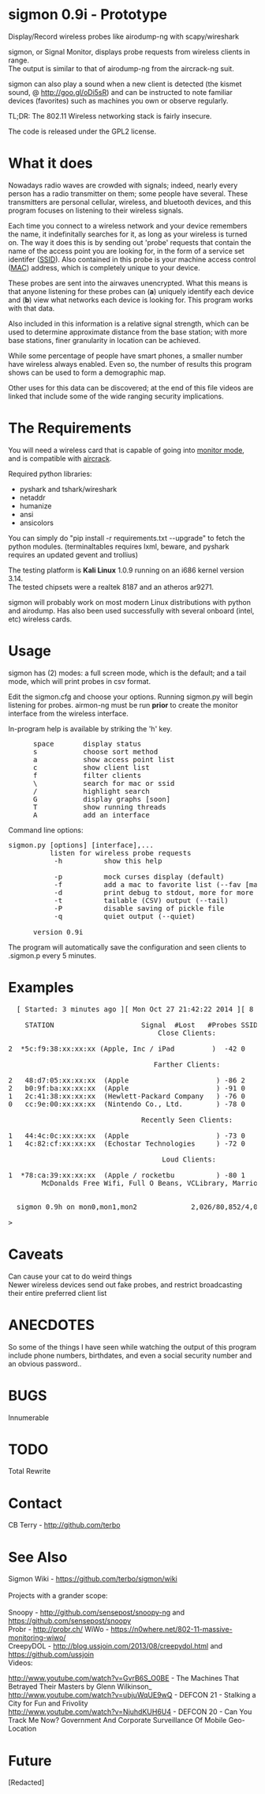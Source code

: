 sigmon 0.9i - Prototype
======

Display/Record wireless probes like airodump-ng with scapy/wireshark<br>

sigmon, or Signal Monitor, displays probe requests from wireless clients in range.<br>
The output is similar to that of airodump-ng from the aircrack-ng suit.<br>

sigmon can also play a sound when a new client is detected (the kismet sound, @ http://goo.gl/oDi5sR)
and can be instructed to note familiar devices (favorites) such as machines you own or observe regularly.<br>

TL;DR: The 802.11 Wireless networking stack is fairly insecure.

The code is released under the GPL2 license.

What it does
============

Nowadays radio waves are crowded with signals; indeed, nearly every person has a radio transmitter
on them; some people have several. These transmitters are personal cellular, wireless, and bluetooth
devices, and this program focuses on listening to their wireless signals.

Each time you connect to a wireless network and your device remembers the name, it indefinitally searches
for it, as long as your wireless is turned on. The way it does this is by sending out 'probe' requests that
contain the name of the access point you are looking for, in the form of a service set identifer (<a href=http://en.wikipedia.org/wiki/SSID)>SSID</a>).
Also contained in this probe is your machine access control (<a href=http://en.wikipedia.org/wiki/MAC_Address>MAC</a>) address, which is completely unique to your device.

These probes are sent into the airwaves unencrypted. What this means is that anyone listening for these
probes can (<b>a</b>) uniquely identify each device and (<b>b</b>) view what networks each device is looking for.
This program works with that data.

Also included in this information is a relative signal strength, which can be used to determine approximate
distance from the base station; with more base stations, finer granularity in location can be achieved.

While some percentage of people have smart phones, a smaller number have wireless always enabled.
Even so, the number of results this program shows can be used to form a demographic map.

Other uses for this data can be discovered; at the end of this file videos are linked that include some
of the wide ranging security implications.

The Requirements
============

You will need a wireless card that is capable of going into <a href=http://en.wikipedia.org/wiki/Monitor_mode>monitor mode</a>, and is compatible with <a href=http://www.aircrack-ng.org/>aircrack</a>.<br>

Required python libraries:

* pyshark and tshark/wireshark
* netaddr
* humanize
* ansi
* ansicolors

You can simply do "pip install -r requirements.txt --upgrade" to fetch the python modules.
(terminaltables requires lxml, beware, and pyshark requires an updated gevent and trollius)

The testing platform is <b>Kali Linux</b> 1.0.9 running on an i686 kernel version 3.14.<br>
The tested chipsets were a realtek 8187 and an atheros ar9271.<br>

sigmon will probably work on most modern Linux distributions with python and airodump.
Has also been used successfully with several onboard (intel, etc) wireless cards.

Usage
=====

sigmon has (2) modes: a full screen mode, which is the default;
and a tail mode, which will print probes in csv format.

Edit the sigmon.cfg and choose your options. Running sigmon.py will begin
listening for probes. airmon-ng must be run <b>prior</b> to create the monitor
interface from the wireless interface. <br>

In-program help is available by striking the 'h' key.
<pre>
      space       display status
      s           choose sort method
      a           show access point list
      c           show client list
      f           filter clients
      \           search for mac or ssid
      /           highlight search
      G           display graphs [soon]
      T           show running threads
      A           add an interface
</pre>

Command line options:
<pre>
sigmon.py [options] [interface],...
          listen for wireless probe requests
           -h          show this help
      
           -p          mock curses display (default)
           -f          add a mac to favorite list (--fav [mac])
           -d          print debug to stdout, more for more info (--debug)
           -t          tailable (CSV) output (--tail)
           -P          disable saving of pickle file
           -q          quiet output (--quiet)
      
      version 0.9i
</pre>

The program will automatically save the configuration and seen clients to .sigmon.p every 5 minutes.

Examples
========
<pre>
  [ Started: 3 minutes ago ][ Mon Oct 27 21:42:22 2014 ][ 8 Clients ][ 8 SSIDs ][ 4 Vendors ][ sorted by vendor

	STATION						Signal	#Lost	#Probes	SSIDs
                                    Close Clients:

2  *5c:f9:38:xx:xx:xx (Apple, Inc / iPad         )	-42	0      76      [ANY]

                                   Farther Clients:

2   48:d7:05:xx:xx:xx  (Apple                     )	-86	2      98      netgear
2   b0:9f:ba:xx:xx:xx  (Apple                     )	-91	0      15      linksys
1   2c:41:38:xx:xx:xx  (Hewlett-Packard Company   )	-76	0      71      [ANY], default
0   cc:9e:00:xx:xx:xx  (Nintendo Co., Ltd.        )	-78	0      6       dlink

                                Recently Seen Clients:

1   44:4c:0c:xx:xx:xx  (Apple                     )	-73	0      12      [ANY]
1   4c:82:cf:xx:xx:xx  (Echostar Technologies     )	-72	0      1       [ANY]

                                     Loud Clients:

1  *78:ca:39:xx:xx:xx  (Apple / rocketbu          )	-80	1      174     
        McDonalds Free Wifi, Full O Beans, VCLibrary, Marriot


  sigmon 0.9h on mon0,mon1,mon2             2,026/80,852/4,072 probes/pkts/dropped                        [h]elp  [q]uit

> 
</pre>

Caveats
=======

Can cause your cat to do weird things<br> 
Newer wireless devices send out fake probes, and restrict broadcasting their entire preferred client list<br>

ANECDOTES
=========

So some of the things I have seen while watching the output of this program include phone numbers, birthdates, and even a social security number and an obvious password..<br>

BUGS
====

Innumerable

TODO
====

Total Rewrite

Contact
=======

CB Terry - http://github.com/terbo<br>

See Also
========

Sigmon Wiki - https://github.com/terbo/sigmon/wiki<br>
<br>
Projects with a grander scope:<br>
<br>
Snoopy - http://github.com/sensepost/snoopy-ng and https://github.com/sensepost/snoopy<br>
Probr - http://probr.ch/
WiWo - https://n0where.net/802-11-massive-monitoring-wiwo/<br>
CreepyDOL - http://blog.ussjoin.com/2013/08/creepydol.html and https://github.com/ussjoin<br>
Videos:

http://www.youtube.com/watch?v=GvrB6S_O0BE - The Machines That Betrayed Their Masters by Glenn Wilkinson_<br>
http://www.youtube.com/watch?v=ubjuWqUE9wQ - DEFCON 21 - Stalking a City for Fun and Frivolity<br>
http://www.youtube.com/watch?v=NjuhdKUH6U4 - DEFCON 20 - Can You Track Me Now? Government And Corporate Surveillance Of Mobile Geo-Location<br>

Future
======
[Redacted]
